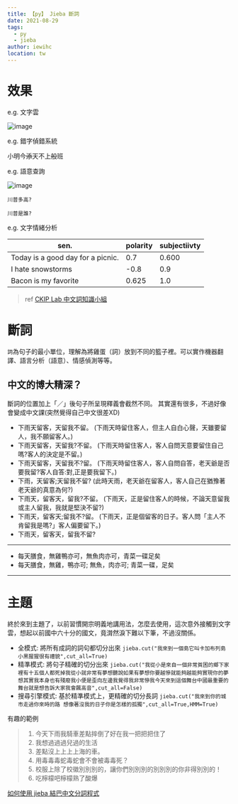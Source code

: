 ```yaml
---
title: 【py】 Jieba 斷詞
date: 2021-08-29
tags: 
  - py
  - jieba
author: iewihc
location: tw  
---
```



# 效果

e.g. 文字雲

![image](https://user-images.githubusercontent.com/53833171/131240320-b76f8730-e77f-406b-8522-48d2ef5a3e3b.png)

e.g. 錯字偵錯系統

小明今~~添~~天不上~~般~~班

e.g. 語意查詢

![image](https://user-images.githubusercontent.com/53833171/131240573-b9bb4f97-0ec3-4767-ba96-41d164f3983f.png)


`川普多高?`

`川普是誰?`



e.g. 文字情緒分析


|sen.|polarity|subjectiivty|
|---|---|---|
|Today is a good day for a picnic.| 0.7 | 0.600|
|I hate snowstorms| -0.8| 0.9|
|Bacon is my favorite| 0.625 | 1.0



> ref [CKIP Lab 中文詞知識小組](https://ckip.iis.sinica.edu.tw/demo)

# 斷詞

`詞`為句子的最小單位，理解為將雞蛋（詞）放到不同的籃子裡。可以實作機器翻譯、語言分析（語意）、情感偵測等等。

## 中文的博大精深？

斷詞的位置加上「／」後句子所呈現釋義會截然不同。
其實還有很多，不過好像會變成中文課(突然覺得自己中文很差XD)

- 下雨天留客，天留我不留。
(下雨天時留住客人，但主人自白心聲，天雖要留人，我不願留客人。)
- 下雨天留客，天留我?不留。
(下雨天時留住客人，客人自問天意要留住自己嗎?客人的決定是不留。)
- 下雨天留客，天留我不?留。
(下雨天時留住客人，客人自問自答，老天爺是否要我留?客人自答:對,正是要我留下。)
- 下雨，天留客;天留我不留?
(此時天雨，老天爺在留客人，客人自己在猶豫著老天爺的真意為何?)
- 下雨天，留客天，留我?不留。
(下雨天，正是留住客人的時候，不論天意留我或主人留我，我就是堅決不留?)
- 下雨天，留客天;留我不?留。
(下雨天，正是個留客的日子。客人問「主人不肯留我是嗎?」客人偏要留下。)
- 下雨天，留客天，留我不留?

---

- 每天膳食，無雞鴨亦可，無魚肉亦可，青菜一碟足矣
- 每天膳食，無雞，鴨亦可; 無魚，肉亦可; 青菜一碟，足矣

---

# 主題

終於來到主題了，以前習慣開宗明義地講用法，怎麼去使用，這次意外接觸到文字雲，想起以前國中六十分的國文，竟潸然淚下難以下筆，不過沒關係。


- 全模式: 將所有成詞的詞句都切分出來
`jieba.cut("我來到一個島它叫卡加布列島小黑猩猩很有禮貌",cut_all=True)`
- 精準模式: 將句子精確的切分出來
`jieba.cut("我從小是來自一個非常貧困的鄉下家裡有十五個人都死掉我從小就非常有夢想聽說如果有夢想你要越慘就能夠越能夠實現你的夢想其實我本身也有殘廢我小便是歪向左邊我覺得我非常慘我今天來到這個舞台中國最重要的舞台就是想告訴大家我會飆高音",cut_all=False)`
- 搜尋引擎模式: 基於精準模式上，更精確的切分長詞
`jieba.cut("我來到你的城市走過你來時的路 想像著沒我的日子你是怎樣的孤獨",cut_all=True,HMM=True)`

有趣的範例
> 1. 今天下雨我騎車差點摔倒了好在我一把把把住了
> 2. 我想過過過兒過的生活
> 3. 差點沒上上上上海的車。
> 4. 用毒毒毒蛇毒蛇會不會被毒毒死？
> 5. 校服上除了校徽別別別的，讓你們別別別的別別別的你非得別別的！
> 6. 吃檸檬吧檸檬熟了酸爆






[如何使用 jieba 結巴中文分詞程式
](https://blog.fukuball.com/%E5%A6%82%E4%BD%95%E4%BD%BF%E7%94%A8-jieba-%E7%B5%90%E5%B7%B4%E4%B8%AD%E6%96%87%E5%88%86%E8%A9%9E%E7%A8%8B%E5%BC%8F/)
